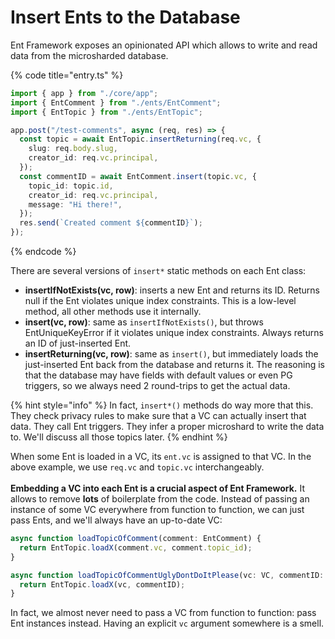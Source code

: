 # Insert Ents to the Database

Ent Framework exposes an opinionated API which allows to write and read data from the microsharded database.

{% code title="entry.ts" %}
```typescript
import { app } from "./core/app";
import { EntComment } from "./ents/EntComment";
import { EntTopic } from "./ents/EntTopic";

app.post("/test-comments", async (req, res) => {
  const topic = await EntTopic.insertReturning(req.vc, { 
    slug: req.body.slug,
    creator_id: req.vc.principal,
  });
  const commentID = await EntComment.insert(topic.vc, {
    topic_id: topic.id,
    creator_id: req.vc.principal,
    message: "Hi there!",
  });
  res.send(`Created comment ${commentID}`);
});

```
{% endcode %}

There are several versions of `insert*` static methods on each Ent class:

* **insertIfNotExists(vc, row)**: inserts a new Ent and returns its ID. Returns null if the Ent violates unique index constraints. This is a low-level method, all other methods use it internally.
* **insert(vc, row)**: same as `insertIfNotExists()`, but throws EntUniqueKeyError if it violates unique index constraints. Always returns an ID of just-inserted Ent.
* **insertReturning(vc, row)**: same as `insert()`, but immediately loads the just-inserted Ent back from the database and returns it. The reasoning is that the database may have fields with default values or even PG triggers, so we always need 2 round-trips to get the actual data.

{% hint style="info" %}
In fact, `insert*()` methods do way more that this. They check privacy rules to make sure that a VC can actually insert that data. They call Ent triggers. They infer a proper microshard to write the data to. We'll discuss all those topics later.
{% endhint %}

When some Ent is loaded in a VC, its `ent.vc` is assigned to that VC. In the above example, we use `req.vc` and `topic.vc` interchangeably.\
\
**Embedding a VC into each Ent is a crucial aspect of Ent Framework.** It allows to remove **lots** of boilerplate from the code. Instead of passing an instance of some VC everywhere from function to function, we can just pass Ents, and we'll always have an up-to-date VC:

```typescript
async function loadTopicOfComment(comment: EntComment) {
  return EntTopic.loadX(comment.vc, comment.topic_id);
}

async function loadTopicOfCommentUglyDontDoItPlease(vc: VC, commentID: string) {
  return EntTopic.loadX(vc, commentID);
}
```

In fact, we almost never need to pass a VC from function to function: pass Ent instances instead. Having an explicit `vc` argument somewhere is a smell.
